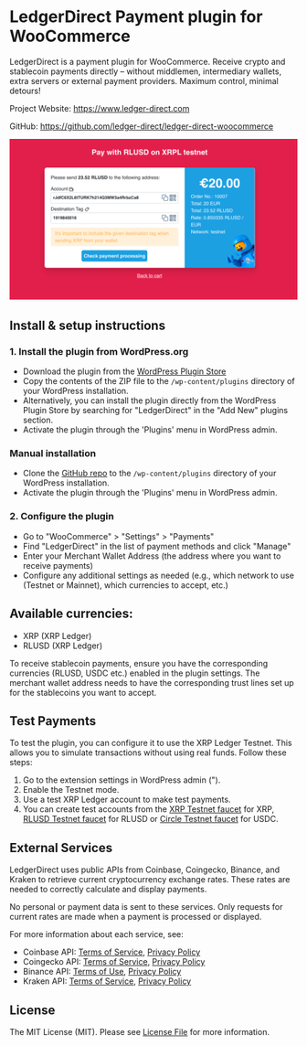 # LedgerDirect Payment plugin for WooCommerce

LedgerDirect is a payment plugin for WooCommerce. Receive crypto and stablecoin payments directly – without middlemen, 
intermediary wallets, extra servers or external payment providers. Maximum control, minimal detours!

Project Website: https://www.ledger-direct.com

GitHub: https://github.com/ledger-direct/ledger-direct-woocommerce

![Payment Page](payment_page.png)

## Install & setup instructions

### 1. Install the plugin from WordPress.org
- Download the plugin from the [WordPress Plugin Store](https://wordpress.org/plugins/ledger-direct/)
- Copy the contents of the ZIP file to the `/wp-content/plugins` directory of your WordPress installation.
- Alternatively, you can install the plugin directly from the WordPress Plugin Store by searching for "LedgerDirect" in the "Add New" plugins section.
- Activate the plugin through the 'Plugins' menu in WordPress admin.

### Manual installation
- Clone the [GitHub repo](https://github.com/ledger-direct/ledger-direct-woocommerce) to the `/wp-content/plugins` directory of your WordPress installation.
- Activate the plugin through the 'Plugins' menu in WordPress admin.

### 2. Configure the plugin
- Go to "WooCommerce" > "Settings" > "Payments"
- Find "LedgerDirect" in the list of payment methods and click "Manage"
- Enter your Merchant Wallet Address (the address where you want to receive payments)
- Configure any additional settings as needed (e.g., which network to use (Testnet or Mainnet), which currencies to accept, etc.)

## Available currencies:
- XRP (XRP Ledger)
- RLUSD (XRP Ledger)

To receive stablecoin payments, ensure you have the corresponding currencies (RLUSD, USDC etc.) enabled in the plugin settings.
The merchant wallet address needs to have the corresponding trust lines set up for the stablecoins you want to accept.

## Test Payments
To test the plugin, you can configure it to use the XRP Ledger Testnet. This allows you to simulate transactions without using real funds. Follow these steps:
1. Go to the extension settings in WordPress admin (").
2. Enable the Testnet mode.
3. Use a test XRP Ledger account to make test payments.
4. You can create test accounts from the [XRP Testnet faucet](https://xrpl.org/xrp-testnet-faucet.html) for XRP, [RLUSD Testnet faucet](https://tryrlusd.com/) for RLUSD or [Circle Testnet faucet](https://faucet.circle.com/) for USDC.

## External Services
LedgerDirect uses public APIs from Coinbase, Coingecko, Binance, and Kraken to retrieve current cryptocurrency exchange rates. These rates are needed to correctly calculate and display payments.

No personal or payment data is sent to these services. Only requests for current rates are made when a payment is processed or displayed.

For more information about each service, see:
- Coinbase API: [Terms of Service](https://www.coinbase.com/legal/user_agreement), [Privacy Policy](https://www.coinbase.com/legal/privacy)
- Coingecko API: [Terms of Service](https://www.coingecko.com/en/terms), [Privacy Policy](https://www.coingecko.com/en/privacy)
- Binance API: [Terms of Use](https://www.binance.com/en/terms), [Privacy Policy](https://www.binance.com/en/privacy)
- Kraken API: [Terms of Service](https://www.kraken.com/legal), [Privacy Policy](https://www.kraken.com/privacy)

## License
The MIT License (MIT). Please see [License File](LICENSE) for more information.

